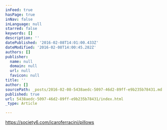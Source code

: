 ```yaml
---
inFeed: true
hasPage: true
inNav: false
inLanguage: null
starred: false
keywords: []
description: ''
datePublished: '2016-02-08T14:01:00.433Z'
dateModified: '2016-02-08T14:00:45.282Z'
authors: []
publisher:
  name: null
  domain: null
  url: null
  favicon: null
title: ''
author: []
sourcePath: _posts/2016-02-08-5438aedc-5097-46d2-89ff-e9b235b78431.md
published: true
url: 5438aedc-5097-46d2-89ff-e9b235b78431/index.html
_type: Article

---
```

https://society6.com/icaroferracini/pillows